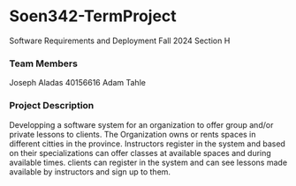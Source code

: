 # Soen342-TermProject
Software Requirements and Deployment Fall 2024 Section H

### Team Members
Joseph Aladas 40156616
Adam Tahle 

### Project Description
Developping a software system for an organization to offer group and/or private lessons to clients.
The Organization owns or rents spaces in different citties in the province.
Instructors register in the system and based on their specializations can offer classes at available spaces and during available times.
clients can register in the system and can see lessons made available by instructors and sign up to them.

